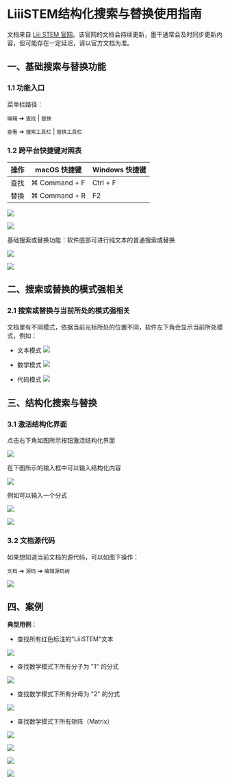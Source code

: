 # LiiiSTEM结构化搜索与替换使用指南

文档来自 [Liii STEM 官网](https://liiistem.cn/docs/guide-structured-search-and-replace.html)。该官网的文档会持续更新，墨干通常会及时同步更新内容，但可能存在一定延迟，请以官方文档为准。

## 一、基础搜索与替换功能

### 1.1 功能入口

‌菜单栏路径‌：

`编辑` ➔ `查找` | `替换`

`查看` ➔ `搜索工具栏` | `替换工具栏`

### 1.2 跨平台快捷键对照表


| 操作 |	macOS 快捷键 |	Windows 快捷键|
|-----|----------------|--------------|
| 查找 |	⌘ Command + F |	Ctrl + F |
| 替换 | 	⌘ Command + R |	F2 |


![](../../images/structured-search-and-replace/3.png)

![](../../images/structured-search-and-replace/4.png)

基础搜索或替换功能：软件底部可进行纯文本的普通搜索或替换

![](../../images/structured-search-and-replace/5.png)

![](../../images/structured-search-and-replace/6.png)

## 二、搜索或替换的模式强相关

### 2.1 搜索或替换与当前所处的模式强相关

文档里有不同模式，依据当前光标所处的位置不同，软件左下角会显示当前所处模式，例如：

- 文本模式
![](../../images/structured-search-and-replace/11-1.png)

- 数学模式
![](../../images/structured-search-and-replace/12-1.png)

- 代码模式
![](../../images/structured-search-and-replace/13-1.png)

## 三、结构化搜索与替换

### 3.1 ‌激活结构化界面

点击右下角如图所示按钮激活结构化界面

![](../../images/structured-search-and-replace/7.png)

在下图所示的输入框中可以输入结构化内容

![](../../images/structured-search-and-replace/1.png)

例如可以输入一个分式

![](../../images/structured-search-and-replace/21.png)

![](../../images/structured-search-and-replace/22.png)

### 3.2 文档源代码

如果想知道当前文档的源代码，可以如图下操作：

`文档` ➔ `源码` ➔ `编辑源码树`

![](../../images/structured-search-and-replace/9.png)

## 四、案例

**典型用例**：  

- 查找所有红色标注的"LiiiSTEM"文本

![](../../images/structured-search-and-replace/10.png)

- 查找数学模式下所有分子为 "1" 的分式

![](../../images/structured-search-and-replace/14-1.png)

- 查找数学模式下所有分母为 "2" 的分式

![](../../images/structured-search-and-replace/15-1.png)

- 查找数学模式下所有矩阵（Matrix）

![](../../images/structured-search-and-replace/16.png)

![](../../images/structured-search-and-replace/17.png)

![](../../images/structured-search-and-replace/18.png)

![](../../images/structured-search-and-replace/19.png)